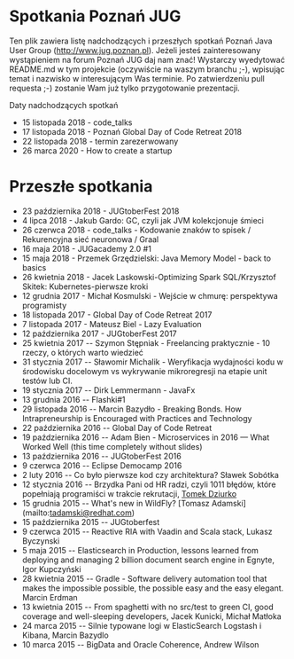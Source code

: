 Spotkania Poznań JUG
========

Ten plik zawiera listę nadchodzących i przeszłych spotkań Poznań Java User Group (http://www.jug.poznan.pl). Jeżeli
jesteś zainteresowany wystąpieniem na forum Poznań JUG daj nam znać! Wystarczy wyedytować README.md w tym projekcie
(oczywiście na waszym branchu ;-), wpisując temat i nazwisko w interesującym Was terminie. Po zatwierdzeniu pull
requesta ;-) zostanie Wam już tylko przygotowanie prezentacji.

Daty nadchodzących spotkań

* 15 listopada 2018 - code_talks
* 17 listopada 2018 - Poznań Global Day of Code Retreat 2018
* 22 listopada 2018 - termin zarezerwowany
* 26 marca 2020 - How to create a startup

Przeszłe spotkania
=========

* 23 października 2018 - JUGtoberFest 2018
* 4 lipca 2018 - Jakub Gardo: GC, czyli jak JVM kolekcjonuje śmieci
* 26 czerwca 2018 - code_talks - Kodowanie znaków to spisek / Rekurencyjna sieć neuronowa / Graal
* 16 maja 2018 - JUGacademy 2.0 #1
* 15 maja 2018 - Przemek Grzędzielski: Java Memory Model - back to basics
* 26 kwietnia 2018 - Jacek Laskowski-Optimizing Spark SQL/Krzysztof Skitek: Kubernetes-pierwsze kroki
* 12 grudnia 2017 - Michał Kosmulski - Wejście w chmurę: perspektywa programisty
* 18 listopada 2017 - Global Day of Code Retreat 2017
* 7 listopada 2017 - Mateusz Biel - Lazy Evaluation
* 12 października 2017 - JUGtoberFest 2017
* 25 kwietnia 2017 -- Szymon Stępniak - Freelancing praktycznie - 10 rzeczy, o których warto wiedzieć
* 31 stycznia 2017 -- Sławomir Michalik - Weryfikacja wydajności kodu w środowisku docelowym vs wykrywanie mikroregresji na etapie unit testów lub CI.
* 19 stycznia 2017 -- Dirk Lemmermann - JavaFx
* 13 grudnia 2016 -- Flashki#1
* 29 listopada 2016 -- Marcin Bazydło - Breaking Bonds. How Intrapreneurship is Encouraged with Practices and Technology
* 22 października 2016 -- Global Day of Code Retreat
* 19 października 2016 -- Adam Bien - Microservices in 2016 — What Worked Well (this time completely without slides)
* 13 października 2016 -- JUGtoberFest 2016
* 9 czerwca 2016 -- Eclipse Democamp 2016
* 2 luty 2016 -- Co było pierwsze kod czy architektura? Sławek Sobótka
* 12 stycznia 2016 -- Brzydka Pani od HR radzi, czyli 1011 błędów, które popełniają programiści w trakcie rekrutacji, [Tomek Dziurko](http://tomaszdziurko.pl)
* 15 grudnia 2015 -- What's new in WildFly? [Tomasz Adamski] (mailto:tadamski@redhat.com)
* 15 października 2015 -- JUGtoberfest
* 9 czerwca 2015 -- Reactive RIA with Vaadin and Scala stack, Lukasz Byczynski
* 5 maja 2015 -- Elasticsearch in Production, lessons learned from deploying and managing 2 billion document search engine in Egnyte, Igor Kupczyński
* 28 kwietnia 2015 -- Gradle - Software delivery automation tool that makes the impossible possible, the possible easy and the easy elegant. Marcin Erdman
* 13 kwietnia 2015 -- From spaghetti with no src/test to green CI, good coverage and well-sleeping developers, Jacek Kunicki, Michał Matłoka
* 24 marca 2015 -- Silnie typowane logi w ElasticSearch Logstash i Kibana, Marcin Bazydlo
* 10 marca 2015 -- BigData and Oracle Coherence, Andrew Wilson
